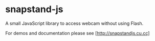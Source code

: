 snapstand-js
=============

A small JavaScript library to access webcam without using Flash.

For demos and documentation please see [http://snapstandjs.cu.cc]